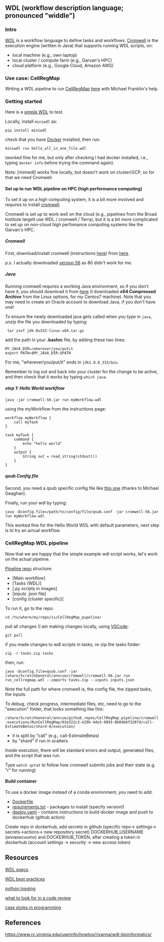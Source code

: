 ## WDL (workflow description language; pronounced "widdle")

### Intro

[WDL]() is a workflow language to define tasks and workflows.
[Cromwell]() is the execution engine (written in Java) that supports running WDL scripts, on:
* local machine (e.g., own laptop)
* local cluster / compute farm (e.g., Garvan's HPC)
* cloud platform (e.g., Google Cloud, Amazon AWS)

### Use case: CellRegMap

Writing a WDL pipeline to run [CellRegMap]() [here](https://github.com/annacuomo/CellRegMap_pipeline) with Michael Franklin's help.

### Getting started

Here is a [simple WDL](https://github.com/annacuomo/CellRegMap_pipeline/blob/main/hello_all_in_one_file.wdl) to test.

Locally, install ```miniwdl``` as:
```
pip install miniwdl
```
check that you have [Docker](https://docs.docker.com/get-docker/) installed, then run:
```
miniwdl run hello_all_in_one_file.wdl
```
(worked fine for me, but only after checking I had docker installed, i.e., typing ```docker info``` before trying the command again).

Note: [miniwdl] works fine locally, but doesn't work on cluster/GCP, so for that we need Cromwell.

#### Set up to run WDL pipeline on HPC (high performance computing)

To set it up on a high computing system, it is a bit more involved and requires to install [cromwell](https://cromwell.readthedocs.io/en/stable/tutorials/FiveMinuteIntro/).

Cromwell is set up to work well on the cloud (e.g., pipelines from the Broad Institute largelt use WDL / cromwell / Terra), but it is a bit more complicated to set up on non-cloud high perfomance computing systems like the Garvan's HPC.

##### Cromwell
First, download/install cromwell (instructions [here](https://cromwell.readthedocs.io/en/stable/tutorials/FiveMinuteIntro/)) from [here](https://github.com/broadinstitute/cromwell/releases/tag/80).

p.s. I actually downloaded [version 56](https://github.com/broadinstitute/cromwell/releases/tag/56) as 80 didn't work for me. 

##### Java
Running cromwell requires a working Java environment, so if you don't have it, you should download it from [here](https://www.oracle.com/java/technologies/downloads/#java8) (I downloaded **x64 Compressed Archive** from the Linux options, for my Centos7 machine).
Note that you may need to create an Oracle account to download Java, if you don't have one!

To ensure the newly downloaded java gets called when you type in ```java```, unzip the file you downloaded by typing:
```
 tar zxvf jdk-8u333-linux-x64.tar.gz
```
add the path in your **.bashrc** file, by adding these two lines:

```
MY_JAVA_DIR=/wherever/you/putit
export PATH=$MY_JAVA_DIR:$PATH
```
For me, "wherever/you/put/it" ends in ```jdk1.8.0_333/bin```.

Remember to log out and back into your cluster for the change to be active, and then check that it works by typing ```which java```.

##### step 1: Hello World workflow

```
java -jar cromwell-56.jar run myWorkflow.wdl
```
using the myWorkflow from the instructions page:
```
workflow myWorkflow {
    call myTask
}

task myTask {
    command {
        echo "hello world"
    }
    output {
        String out = read_string(stdout())
    }
}
```

##### qsub Config file
Second, you need a qsub specific config file like [this one](https://github.com/annacuomo/CellRegMap_pipeline/blob/main/qsub.conf) (thanks to Michael Geaghan).

Finally, run your wdl by typing:
```
java -Dconfig.file=/path/to/config/file/qsub.conf -jar cromwell-56.jar run myWorkflow.wdl
```
This worked fine for the Hello World WDL with default parameters, next step is to try an actual workflow.

### CellRegMap WDL pipeline

Now that we are happy that the simple example wdl script works, let's work on the actual pipeline.

[Pipeline repo](https://github.com/annacuomo/CellRegMap_pipeline/) structure:

* [Main workflow]
* [Tasks (WDL)]
* [.py scripts in images]
* [inputs .json file]
* [config (cluster specific)]

To run it, go to the repo:
```
cd /to/where/my/repo/is/CellRegMap_pipeline/
```
pull all changes (I am making changes locally, using [VSCode]():
```
git pull
```
if you made changes to wdl scripts in tasks, re-zip the tasks folder:

```zip -r tasks.zip tasks```

then, run:
```
java -Dconfig.file=qsub.conf -jar /share/ScratchGeneral/anncuo/cromwell/cromwell-56.jar run run_cellregmap.wdl --imports tasks.zip --inputs inputs.json
```

Note the full path for where cromwell is, the config file, the zipped tasks, the inputs.

To debug, check progress, intermediate files, etc, need to go to the "execution" folder, that looks something like this:

```/share/ScratchGeneral/anncuo/github_repos/CellRegMap_pipeline/cromwell-executions/RunCellRegMap/63e322c3-e29b-4de3-9893-8b04b6f3207d/call-EstimateBetas/shard-0/execution/```

* it is split by "call" (e.g., call-EstimateBetas)
* by "shard" if run in scatters

Inside execution, there will be standard errors and output, generated files, and the script that was run.

Type ```watch qstat``` to follow how cromwell submits jobs and their state (e.g. "r" for running)

#### Build container

To use a docker image instead of a conda environment, you need to add:
* [Dockerfile](https://github.com/populationgenomics/CellRegMap_pipeline/blob/create-wdl-workflow/image/Dockerfile)
* [requirements.txt](https://github.com/populationgenomics/CellRegMap_pipeline/blob/create-wdl-workflow/image/requirements.txt) - packages to install (specify version!)
* [deploy.yaml](https://github.com/populationgenomics/CellRegMap_pipeline/blob/create-wdl-workflow/.github/workflows/deploy.yaml) - contains instructions to build docker image and push to dockerhub (github action)

Create repo in dockerhub, add secrets in github (specific repo-> settings-> secrets->actions-> new repository secret) DOCKERHUB_USERNAME (annasecuomo) and DOCKERHUB_TOKEN, after creating a token in dockerhub (account settings -> security -> new access token) 


## Resources

[WDL specs](https://github.com/openwdl/wdl/blob/main/versions/development/SPEC.md).

[WDL best practices](https://docs.dockstore.org/en/stable/advanced-topics/best-practices/wdl-best-practices.html)

[python logging](https://docs.python.org/3/howto/logging.html)

[what to look for in a code review](https://google.github.io/eng-practices/review/reviewer/looking-for.html)

[case styles in programming](https://systemweakness.com/case-styles-in-programming-b4ee6012fd5f)

## References

https://www.rc.virginia.edu/userinfo/howtos/rivanna/wdl-bioinformatics/
